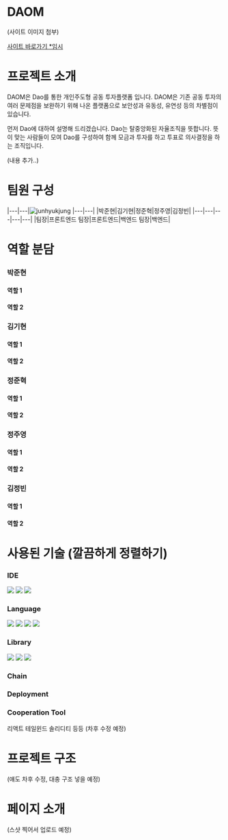 # DAOM
(사이트 이미지 첨부)

[사이트 바로가기 *임시](http://www.naver.com)


# 프로젝트 소개
DAOM은 Dao를 통한 개인주도형 공동 투자플랫폼 입니다. DAOM은 기존 공동 투자의 여러 문제점을 보완하기 위해 나온 플랫폼으로 보안성과 유동성, 유연성 등의 차별점이 있습니다.

먼저 Dao에 대하여 설명해 드리겠습니다. Dao는 탈중앙화된 자율조직을 뜻합니다. 뜻이 맞는 사람들이 모여 Dao를 구성하여 함께 모금과 투자를 하고 투표로 의사결정을 하는 조직입니다.

(내용 추가..)

# 팀원 구성
|---|---|![junhyukjung](https://github.com/daomarket4/daomarket/assets/148733543/88497334-d234-4a8e-b950-e751855ad305)
|---|---|
|박준현|김기현|정준혁|정주영|김정빈|
|---|---|---|---|---|
|팀장|프론트엔드 팀장|프론트엔드|백엔드 팀장|백엔드|

# 역할 분담
### 박준현
#### 역할 1
#### 역할 2

### 김기현
#### 역할 1
#### 역할 2

### 정준혁
#### 역할 1
#### 역할 2

### 정주영
#### 역할 1
#### 역할 2

### 김정빈
#### 역할 1
#### 역할 2

# 사용된 기술 (깔끔하게 정렬하기)
### IDE
<div align="left">
	<img src="https://img.shields.io/badge/VisualStudio Code-007ACC?style=flat&logo=visualstudiocode&logoColor=white" />
	<img src="https://img.shields.io/badge/Truffle-5B474D?style=flat&logo=crunchyroll&logoColor=white" />
	<img src="https://img.shields.io/badge/Ganache-E4A562?style=flat&logo=task&logoColor=white" />
</div>

### Language
<div align="left">
	<img src="https://img.shields.io/badge/JavaScript-F7DF1E?style=flat&logo=javascript&logoColor=white" />
	<img src="https://img.shields.io/badge/HTML5-E34F26?style=flat&logo=html5&logoColor=white" />
	<img src="https://img.shields.io/badge/CSS3-1572B6?style=flat&logo=css3&logoColor=white" />
	<img src="https://img.shields.io/badge/Solidity-363636?style=flat&logo=solidity&logoColor=white" />
</div>

### Library
<div align="left">
	<img src="https://img.shields.io/badge/React Code-61DAFB?style=flat&logo=react&logoColor=white" />
	<img src="https://img.shields.io/badge/Tailwind-06B6D4?style=flat&logo=tailwindcss&logoColor=white" />
	<img src="https://img.shields.io/badge/Web3.js-F16822?style=flat&logo=web3dotjs&logoColor=white" />
</div>

### Chain

### Deployment

### Cooperation Tool

리액트 테일윈드 솔리디티 등등 (차후 수정 예정)

# 프로젝트 구조
(얘도 차후 수정, 대충 구조 넣을 예정)

# 페이지 소개
(스샷 찍어서 업로드 예정)
